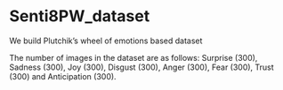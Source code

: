 # Senti8PW_dataset

We build Plutchik’s wheel of emotions based dataset

The number of images in the dataset are as follows: Surprise (300), Sadness (300), Joy (300), Disgust (300), Anger (300), Fear (300), Trust (300) and Anticipation (300). 
